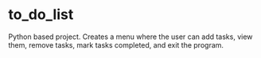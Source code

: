 # to_do_list
Python based project. Creates a menu where the user can add tasks, view them, remove tasks, mark tasks completed, and exit the program.
